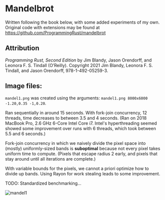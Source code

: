 # Mandelbrot

Written following the book below, with some added experiments of my own.
Original code with extensions may be found at https://github.com/ProgrammingRust/mandelbrot

## Attribution

*Programming Rust, Second Edition* by Jim Blandy, Jason Orendorff, and Leonora
F. S. Tindall (O’Reilly). Copyright 2021 Jim Blandy, Leonora F. S. Tindall, and
Jason Orendorff, 978-1-492-05259-3.

## Image files:

`mandel1.png` was created using the arguments: `mandel1.png 8000x6000 -1.20,0.35 -1,0.20`.

Ran sequentially in around 15 seconds.
With fork-join concurrency, 12 threads, time decreases to between 3.5 and 4 seconds.
(Ran on 2018 MacBook Pro, 2.6 GHz 6-Core Intel Core i7. Intel's hyperthreading seemed showed some
improvement over runs with 6 threads, which took between 5.5 and 6 seconds.)

Fork-join concurrency in which we naively divide the pixel space into (mostly) uniformly-sized bands
is **suboptimal** because not every pixel takes uniform time to compute. (Pixels that escape radius
2 early, and pixels that stay around until all iterations are complete.)

With variable bounds for the pixels, we cannot a priori optimize how to divide up bands. Using Rayon
for work stealing leads to some improvement.

TODO: Standardized benchmarking...

![mandel1](https://user-images.githubusercontent.com/16626016/195470679-9956e2bd-6019-4184-b42e-d1b9d461ebef.png)
